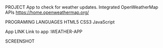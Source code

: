 PROJECT
App to check for weather updates. 
Integrated OpenWeatherMap APIs 
https://home.openweathermap.org/

PROGRAMING LANGUAGES 
HTML5
CSS3
JavaScript

App LINK
Link to app :WEATHER-APP

SCREENSHOT